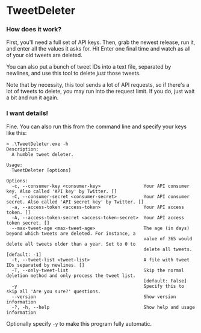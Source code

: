 # TweetDeleter

### How does it work?

First, you'll need a full set of API keys. Then, grab the newest release, run it, and enter all the values it asks for. Hit Enter one final time and watch as all of your old tweets are deleted.

You can also put a bunch of tweet IDs into a text file, separated by newlines, and use this tool to delete *just* those tweets.

Note that by necessity, this tool sends a lot of API requests, so if there's a lot of tweets to delete, you may run into the request limit. If you do, just wait a bit and run it again.

### I want details!

Fine. You can also run this from the command line and specify your keys like this:

```
> .\TweetDeleter.exe -h
Description:
  A humble tweet deleter.

Usage:
  TweetDeleter [options]

Options:
  -c, --consumer-key <consumer-key>                Your API consumer key. Also called 'API key' by Twitter. []
  -C, --consumer-secret <consumer-secret>          Your API consumer secret. Also called 'API secret key' by Twitter. []
  -a, --access-token <access-token>                Your API access token. []
  -A, --access-token-secret <access-token-secret>  Your API access token secret. []
  --max-tweet-age <max-tweet-age>                  The age (in days) beyond which tweets are deleted. For instance, a
                                                   value of 365 would delete all tweets older than a year. Set to 0 to
                                                   delete all tweets. [default: -1]
  -t, --tweet-list <tweet-list>                    A file with tweet IDs separated by newlines. []
  -T, --only-tweet-list                            Skip the normal deletion method and only process the tweet list.
                                                   [default: False]
  -y                                               Specify this to skip all 'Are you sure?' questions.
  --version                                        Show version information
  -?, -h, --help                                   Show help and usage information
```

Optionally specify `-y` to make this program fully automatic.